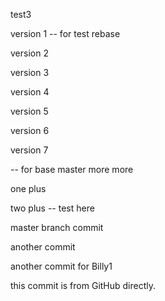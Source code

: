 test3

version 1 -- for test rebase 

version 2

version 3

version 4

version 5

version 6

version 7

-- for base master more more

one plus 

two plus -- test here 

master branch commit 

another commit 

another commit for Billy1

this commit is from GitHub directly.
